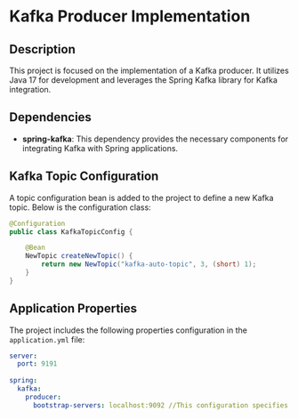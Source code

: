 # Kafka Producer Implementation

## Description

This project is focused on the implementation of a Kafka producer. It utilizes Java 17 for development and leverages the Spring Kafka library for Kafka integration.

## Dependencies

- **spring-kafka**: This dependency provides the necessary components for integrating Kafka with Spring applications.

## Kafka Topic Configuration

A topic configuration bean is added to the project to define a new Kafka topic. Below is the configuration class:

```java
@Configuration
public class KafkaTopicConfig {

    @Bean
    NewTopic createNewTopic() {
		return new NewTopic("kafka-auto-topic", 3, (short) 1);
	}
}
```

## Application Properties
The project includes the following properties configuration in the ```application.yml``` file:

```yml
server:
  port: 9191
  
spring:
  kafka:
    producer:
      bootstrap-servers: localhost:9092 //This configuration specifies the Kafka server's bootstrap servers for the producer.
```


